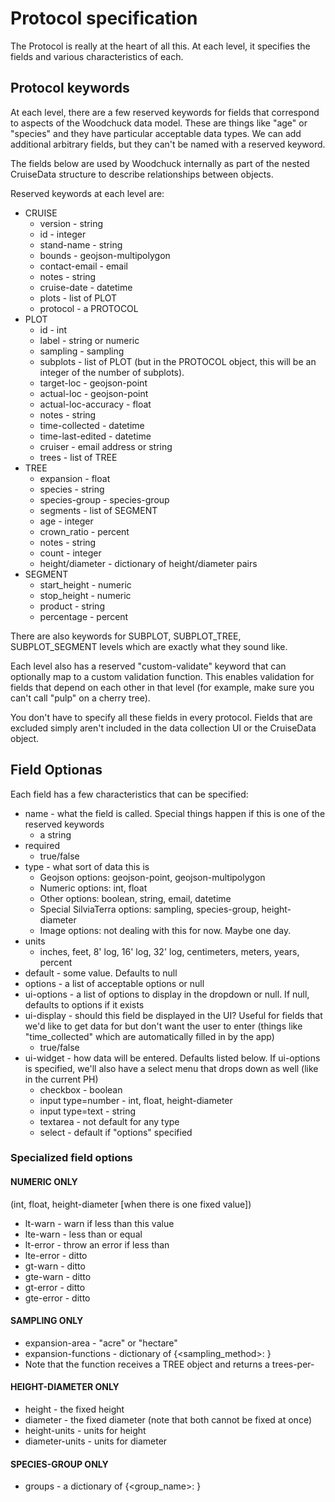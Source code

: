 # Protocol specification

The Protocol is really at the heart of all this.  At each level, it specifies
the fields and various characteristics of each.

## Protocol keywords

At each level, there are a few reserved keywords for fields that correspond to
aspects of the Woodchuck data model.  These are things like "age" or "species"
and they have particular acceptable data types.  We can add additional
arbitrary fields, but they can't be named with a reserved keyword.

The fields below are used by Woodchuck internally as part of the nested
CruiseData structure to describe relationships between objects.

Reserved keywords at each level are:

* CRUISE
  * version - string
  * id - integer
  * stand-name - string
  * bounds - geojson-multipolygon
  * contact-email - email
  * notes - string
  * cruise-date - datetime
  * plots - list of PLOT
  * protocol - a PROTOCOL
* PLOT
  * id - int
  * label - string or numeric
  * sampling - sampling
  * subplots - list of PLOT (but in the PROTOCOL object, this will be an integer of the number of subplots).
  * target-loc - geojson-point
  * actual-loc - geojson-point
  * actual-loc-accuracy - float
  * notes - string
  * time-collected - datetime
  * time-last-edited - datetime
  * cruiser - email address or string
  * trees - list of TREE
* TREE
  * expansion - float
  * species - string
  * species-group - species-group
  * segments - list of SEGMENT
  * age - integer
  * crown_ratio - percent
  * notes - string
  * count - integer
  * height/diameter - dictionary of height/diameter pairs
* SEGMENT
  * start_height - numeric
  * stop_height - numeric
  * product - string
  * percentage - percent

There are also keywords for SUBPLOT, SUBPLOT_TREE, SUBPLOT_SEGMENT levels which
are exactly what they sound like.

Each level also has a reserved "custom-validate" keyword that can optionally
map to a custom validation function.  This enables validation for fields that
depend on each other in that level (for example, make sure you can't call 
"pulp" on a cherry tree). 

You don't have to specify all these fields in every protocol.  Fields that are
excluded simply aren't included in the data collection UI or the CruiseData object.

## Field Optionas

Each field has a few characteristics that can be specified:

* name - what the field is called.  Special things happen if this is one of the reserved keywords
  * a string
* required
  * true/false
* type - what sort of data this is
  * Geojson options: geojson-point, geojson-multipolygon
  * Numeric options: int, float
  * Other options: boolean, string, email, datetime
  * Special SilviaTerra options: sampling, species-group, height-diameter
  * Image options: not dealing with this for now.  Maybe one day.
* units
  * inches, feet, 8' log, 16' log, 32' log, centimeters, meters, years, percent 
* default - some value.  Defaults to null
* options - a list of acceptable options or null
* ui-options - a list of options to display in the dropdown or null.  If null, defaults to options if it exists
* ui-display - should this field be displayed in the UI?  Useful for fields that we'd like to get data for but don't want the user to enter (things like "time_collected" which are automatically filled in by the app)
  * true/false
* ui-widget - how data will be entered.  Defaults listed below.  If ui-options is specified, we'll also have a select menu that drops down as well (like in the current PH)
  * checkbox - boolean
  * input type=number - int, float, height-diameter
  * input type=text - string
  * textarea - not default for any type
  * select - default if "options" specified

### Specialized field options

#### NUMERIC ONLY 

(int, float, height-diameter [when there is one fixed value])

* lt-warn - warn if less than this value
* lte-warn - less than or equal
* lt-error - throw an error if less than
* lte-error - ditto
* gt-warn - ditto
* gte-warn - ditto
* gt-error - ditto
* gte-error - ditto

#### SAMPLING ONLY

* expansion-area - "acre" or "hectare"
* expansion-functions - dictionary of {<sampling_method>: <function>}
* Note that the function receives a TREE object and returns a trees-per-<expansion-area>

#### HEIGHT-DIAMETER ONLY

* height - the fixed height
* diameter - the fixed diameter (note that both cannot be fixed at once)
* height-units - units for height
* diameter-units - units for diameter

#### SPECIES-GROUP ONLY

* groups - a dictionary of {<group_name>: <species ids or CATCHALL>}
